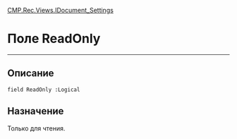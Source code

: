 ﻿---
Link: CMP.Rec.Views.IDocument_Settings.@ReadOnly
---

<!---  Навигация
[Имя проекта](#) :
-->
[CMP.Rec.Views.IDocument_Settings](Default)

# Поле ReadOnly
---

## Описание

    field ReadOnly :Logical

<!--
## Аргументы{#Args}

### Аргумент1

Описание аргумента 1
-->

## Назначение

Только для чтения.

<!--
## Пример

    ReadOnly...
-->

